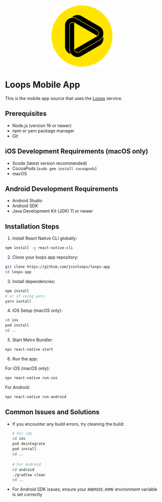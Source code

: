 <p align="center"><a href="https://joinloops.org" target="_blank"><img src="https://raw.githubusercontent.com/joinloops/art/refs/heads/main/logo.png" width="200" alt="Loops Logo" style="border-radius:1rem;"></a></p>

# Loops Mobile App

This is the mobile app source that uses the [Loops](https://loops.video) service.

## Prerequisites
* Node.js (version 16 or newer)
* npm or yarn package manager
* Git

## iOS Development Requirements (macOS only)
* Xcode (latest version recommended)
* CocoaPods (`sudo gem install cocoapods`)
* macOS

## Android Development Requirements
* Android Studio
* Android SDK
* Java Development Kit (JDK) 11 or newer

## Installation Steps

1. Install React Native CLI globally:
```bash
npm install -g react-native-cli
```

2. Clone your loops app repository:
```bash
git clone https://github.com/joinloops/loops-app
cd loops-app
```

3. Install dependencies:
```bash
npm install
# or if using yarn
yarn install
```

4. iOS Setup (macOS only):
```bash
cd ios
pod install
cd ..
```

5. Start Metro Bundler:
```bash
npx react-native start
```

6. Run the app:

For iOS (macOS only):
```bash
npx react-native run-ios
```

For Android:
```bash
npx react-native run-android
```

## Common Issues and Solutions

- If you encounter any build errors, try cleaning the build:
  ```bash
  # For iOS
  cd ios
  pod deintegrate
  pod install
  cd ..

  # For Android
  cd android
  ./gradlew clean
  cd ..
  ```

- For Android SDK issues, ensure your `ANDROID_HOME` environment variable is set correctly